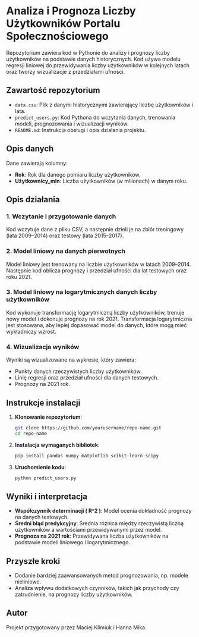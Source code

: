 # Analiza i Prognoza Liczby Użytkowników Portalu Społecznościowego

Repozytorium zawiera kod w Pythonie do analizy i prognozy liczby użytkowników na podstawie danych historycznych. Kod używa modelu regresji liniowej do przewidywania liczby użytkowników w kolejnych latach oraz tworzy wizualizacje z przedziałami ufności.

## Zawartość repozytorium

- `data.csv`: Plik z danymi historycznymi zawierający liczbę użytkowników i lata.
- `predict_users.py`: Kod Pythona do wczytania danych, trenowania modeli, prognozowania i wizualizacji wyników.
- `README.md`: Instrukcja obsługi i opis działania projektu.

## Opis danych

Dane zawierają kolumny:

- **Rok**: Rok dla danego pomiaru liczby użytkowników.
- **Użytkownicy_mln**: Liczba użytkowników (w milionach) w danym roku.

## Opis działania

### 1. Wczytanie i przygotowanie danych

Kod wczytuje dane z pliku CSV, a następnie dzieli je na zbiór treningowy (lata 2009–2014) oraz testowy (lata 2015–2017).

### 2. Model liniowy na danych pierwotnych

Model liniowy jest trenowany na liczbie użytkowników w latach 2009–2014. Następnie kod oblicza prognozy i przedział ufności dla lat testowych oraz roku 2021.

### 3. Model liniowy na logarytmicznych danych liczby użytkowników

Kod wykonuje transformację logarytmiczną liczby użytkowników, trenuje nowy model i dokonuje prognozy na rok 2021. Transformacja logarytmiczna jest stosowana, aby lepiej dopasować model do danych, które mogą mieć wykładniczy wzrost.

### 4. Wizualizacja wyników

Wyniki są wizualizowane na wykresie, który zawiera:

- Punkty danych rzeczywistych liczby użytkowników.
- Linię regresji oraz przedział ufności dla danych testowych.
- Prognozy na 2021 rok.

## Instrukcje instalacji

1. **Klonowanie repozytorium**:
   ```bash
   git clone https://github.com/yourusername/repo-name.git
   cd repo-name
   ```

2. **Instalacja wymaganych bibliotek**:
   ```bash
   pip install pandas numpy matplotlib scikit-learn scipy
   ```

3. **Uruchomienie kodu**:
   ```bash
   python predict_users.py
   ```

## Wyniki i interpretacja

- **Współczynnik determinacji \( R^2 \)**: Model ocenia dokładność prognozy na danych testowych.
- **Średni błąd predykcyjny**: Średnia różnica między rzeczywistą liczbą użytkowników a wartościami przewidywanymi przez model.
- **Prognoza na 2021 rok**: Przewidywana liczba użytkowników na podstawie modeli liniowego i logarytmicznego.

## Przyszłe kroki

- Dodanie bardziej zaawansowanych metod prognozowania, np. modele nieliniowe.
- Analiza wpływu dodatkowych czynników, takich jak przychody czy zatrudnienie, na prognozy liczby użytkowników.

## Autor

Projekt przygotowany przez Maciej Klimiuk i Hanna Mika.


